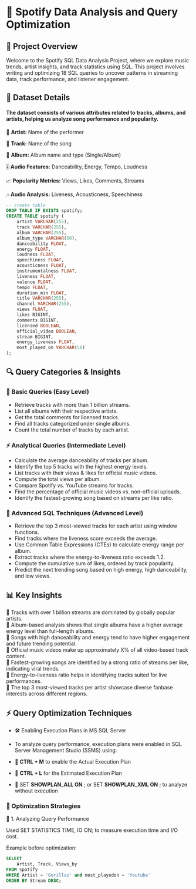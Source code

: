 # 🎵 Spotify Data Analysis and Query Optimization

## 📌 Project Overview

Welcome to the Spotify SQL Data Analysis Project, where we explore music trends, artist insights, and track statistics using SQL. This project involves writing and optimizing 18 SQL queries to uncover patterns in streaming data, track performance, and listener engagement.

## 📂 Dataset Details

#### The dataset consists of various attributes related to tracks, albums, and artists, helping us analyze song performance and popularity.

🎤 **Artist:** Name of the performer

🎵 **Track:** Name of the song

💽 **Album:** Album name and type (Single/Album)

🎚️ **Audio Features:** Danceability, Energy, Tempo, Loudness

📈 **Popularity Metrics:** Views, Likes, Comments, Streams

🎶 **Audio Analysis:** Liveness, Acousticness, Speechiness

```sql
-- create table
DROP TABLE IF EXISTS spotify;
CREATE TABLE spotify (
    artist VARCHAR(255),
    track VARCHAR(255),
    album VARCHAR(255),
    album_type VARCHAR(50),
    danceability FLOAT,
    energy FLOAT,
    loudness FLOAT,
    speechiness FLOAT,
    acousticness FLOAT,
    instrumentalness FLOAT,
    liveness FLOAT,
    valence FLOAT,
    tempo FLOAT,
    duration_min FLOAT,
    title VARCHAR(255),
    channel VARCHAR(255),
    views FLOAT,
    likes BIGINT,
    comments BIGINT,
    licensed BOOLEAN,
    official_video BOOLEAN,
    stream BIGINT,
    energy_liveness FLOAT,
    most_played_on VARCHAR(50)
);
```

## 🔍 Query Categories & Insights

### 🎯 Basic Queries (Easy Level)

*  Retrieve tracks with more than 1 billion streams.
* List all albums with their respective artists.
*  Get the total comments for licensed tracks.
*  Find all tracks categorized under single albums.
*  Count the total number of tracks by each artist.

### ⚡ Analytical Queries (Intermediate Level)

* Calculate the average danceability of tracks per album.
* Identify the top 5 tracks with the highest energy levels.
* List tracks with their views & likes for official music videos.
* Compute the total views per album.  
* Compare Spotify vs. YouTube streams for tracks.
* Find the percentage of official music videos vs. non-official uploads.
* Identify the fastest-growing song based on streams per like ratio.

### 🚀 Advanced SQL Techniques (Advanced Level)

* Retrieve the top 3 most-viewed tracks for each artist using window functions.
* Find tracks where the liveness score exceeds the average.
* Use Common Table Expressions (CTEs) to calculate energy range per album.  
* Extract tracks where the energy-to-liveness ratio exceeds 1.2.
* Compute the cumulative sum of likes, ordered by track popularity.
* Predict the next trending song based on high energy, high danceability, and low views.

## 📊 Key Insights

🔹 Tracks with over 1 billion streams are dominated by globally popular artists.  
🔹 Album-based analysis shows that single albums have a higher average energy level than full-length albums.  
🔹 Songs with high danceability and energy tend to have higher engagement and future trending potential.  
🔹 Official music videos make up approximately X% of all video-based track content.  
🔹 Fastest-growing songs are identified by a strong ratio of streams per like, indicating viral trends.  
🔹 Energy-to-liveness ratio helps in identifying tracks suited for live performances.  
🔹 The top 3 most-viewed tracks per artist showcase diverse fanbase interests across different regions.

## ⚡ Query Optimization Techniques

- 🛠 Enabling Execution Plans in MS SQL Server

- To analyze query performance, execution plans were enabled in SQL Server Management Studio (SSMS) using:

- 🎯 **CTRL + M** to enable the Actual Execution Plan

- 🎯 **CTRL + L** for the Estimated Execution Plan

- 🎯 SET **SHOWPLAN_ALL ON** ; or SET **SHOWPLAN_XML ON** ; to analyze without execution

### 🚀 Optimization Strategies

🔹 1. Analyzing Query Performance

Used SET STATISTICS TIME, IO ON; to measure execution time and I/O cost.

Example before optimization:

```sql
SELECT 
	Artist, Track, Views_by
FROM spotify
WHERE Artist = 'Gorillaz' and most_playedon = 'Youtube'
ORDER BY Stream DESC;
```













